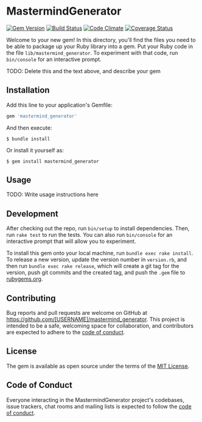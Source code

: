 # MastermindGenerator

[![Gem Version](https://badge.fury.io/rb/mastermind_generator.svg)](https://badge.fury.io/rb/mastermind_generator)
[![Build Status](https://travis-ci.com/sbagdat/mastermind_generator.svg?branch=main)](https://travis-ci.com/sbagdat/mastermind_generator)
[![Code Climate](https://codeclimate.com/github/sbagdat/mastermind_generator/badges/gpa.svg)](https://codeclimate.com/github/sbagdat/mastermind_generator)
[![Coverage Status](https://coveralls.io/repos/github/sbagdat/mastermind_generator/badge.svg?branch=main)](https://coveralls.io/github/sbagdat/mastermind_generator?branch=main)

Welcome to your new gem! In this directory, you'll find the files you need to be able to package up your Ruby library into a gem. Put your Ruby code in the file `lib/mastermind_generator`. To experiment with that code, run `bin/console` for an interactive prompt.

TODO: Delete this and the text above, and describe your gem

## Installation

Add this line to your application's Gemfile:

```ruby
gem 'mastermind_generator'
```

And then execute:

    $ bundle install

Or install it yourself as:

    $ gem install mastermind_generator

## Usage

TODO: Write usage instructions here

## Development

After checking out the repo, run `bin/setup` to install dependencies. Then, run `rake test` to run the tests. You can also run `bin/console` for an interactive prompt that will allow you to experiment.

To install this gem onto your local machine, run `bundle exec rake install`. To release a new version, update the version number in `version.rb`, and then run `bundle exec rake release`, which will create a git tag for the version, push git commits and the created tag, and push the `.gem` file to [rubygems.org](https://rubygems.org).

## Contributing

Bug reports and pull requests are welcome on GitHub at https://github.com/[USERNAME]/mastermind_generator. This project is intended to be a safe, welcoming space for collaboration, and contributors are expected to adhere to the [code of conduct](https://github.com/[USERNAME]/mastermind_generator/blob/master/CODE_OF_CONDUCT.md).

## License

The gem is available as open source under the terms of the [MIT License](https://opensource.org/licenses/MIT).

## Code of Conduct

Everyone interacting in the MastermindGenerator project's codebases, issue trackers, chat rooms and mailing lists is expected to follow the [code of conduct](https://github.com/[USERNAME]/mastermind_generator/blob/master/CODE_OF_CONDUCT.md).
